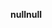 <span data-ttu-id="cb091-101">**null**</span><span class="sxs-lookup"><span data-stu-id="cb091-101">**null**</span></span>